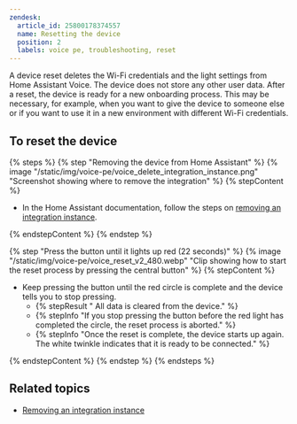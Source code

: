 ```yaml
---
zendesk:
  article_id: 25800178374557
  name: Resetting the device
  position: 2
  labels: voice pe, troubleshooting, reset
---
```


A device reset deletes the Wi-Fi credentials and the light settings from Home Assistant Voice. The device does not store any other user data. After a reset, the device is ready for a new onboarding process. This may be necessary, for example, when you want to give the device to someone else or if you want to use it in a new environment with different Wi-Fi credentials.

## To reset the device

{% steps %}
{% step "Removing the device from Home Assistant" %}
{% image "/static/img/voice-pe/voice_delete_integration_instance.png" "Screenshot showing where to remove the integration" %}
{% stepContent %}

- In the Home Assistant documentation, follow the steps on [removing an integration instance](https://www.home-assistant.io/common-tasks/general/#removing-an-integration-instance).

{% endstepContent %}
{% endstep %}

{% step "Press the button until it lights up red (22 seconds)" %}
{% image "/static/img/voice-pe/voice_reset_v2_480.webp" "Clip showing how to start the reset process by pressing the central button" %}
{% stepContent %}

- Keep pressing the button until the red circle is complete and the device tells you to stop pressing.
  - {% stepResult " All data is cleared from the device." %}
  - {% stepInfo "If you stop pressing the button before the red light has completed the circle, the reset process is aborted." %}
  - {% stepInfo "Once the reset is complete, the device starts up again. The white twinkle indicates that it is ready to be connected." %}

{% endstepContent %}
{% endstep %}
{% endsteps %}

## Related topics

- [Removing an integration instance](https://www.home-assistant.io/common-tasks/general/#removing-an-integration-instance)